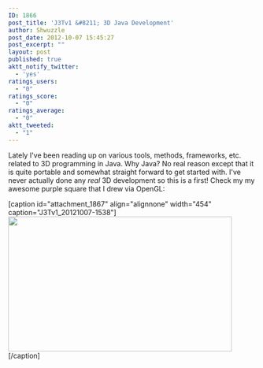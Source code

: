```yaml
---
ID: 1866
post_title: 'J3Tv1 &#8211; 3D Java Development'
author: Shwuzzle
post_date: 2012-10-07 15:45:27
post_excerpt: ""
layout: post
published: true
aktt_notify_twitter:
  - 'yes'
ratings_users:
  - "0"
ratings_score:
  - "0"
ratings_average:
  - "0"
aktt_tweeted:
  - "1"
---
```

Lately I've been reading up on various tools, methods, frameworks, etc. related to 3D programming in Java. Why Java? No real reason except that it is quite portable and somewhat straight forward to get started with. I've never actually done any <em>real</em> 3D development so this is a first! Check my my awesome purple square that I drew via OpenGL:

[caption id="attachment_1867" align="alignnone" width="454" caption="J3Tv1_20121007-1538"]<a href="http://shwuzzle.com/wp-content/uploads/2012/10/J3Tv1_20121007-1538.jpg"><img class=" wp-image-1867  " title="J3Tv1_20121007-1538" src="http://shwuzzle.com/wp-content/uploads/2012/10/J3Tv1_20121007-1538.jpg" alt="" width="454" height="274" /></a>[/caption]
